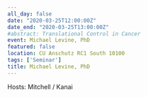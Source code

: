 ```yaml
---
all_day: false
date: "2020-03-25T12:00:00Z"
date_end: "2020-03-25T13:00:00Z"
#abstract: Translational Control in Cancer
event: Michael Levine, PhD  
featured: false
location: CU Anschutz RC1 South 10100 
tags: ['Seminar']
title: Michael Levine, PhD  
---
```

Hosts: Mitchell / Kanai 
